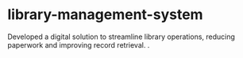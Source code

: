 # library-management-system
Developed a digital solution to streamline library operations, reducing paperwork and improving record retrieval. .
